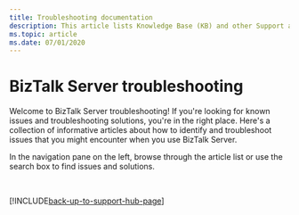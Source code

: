 ```yaml
---
title: Troubleshooting documentation
description: This article lists Knowledge Base (KB) and other Support articles for BizTalk Server.
ms.topic: article
ms.date: 07/01/2020
---
```

# BizTalk Server troubleshooting

Welcome to BizTalk Server troubleshooting! If you're looking for known issues and troubleshooting solutions, you're in the right place. Here's a collection of informative articles about how to identify and troubleshoot issues that you might encounter when you use BizTalk Server.

In the navigation pane on the left, browse through the article list or use the search box to find issues and solutions.

&nbsp;

[!INCLUDE[back-up-to-support-hub-page](../includes/back-up-to-support-hub-page.md)]
